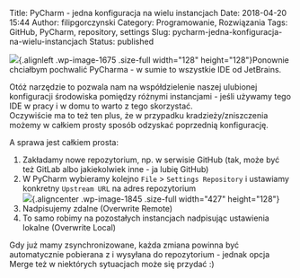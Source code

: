 Title: PyCharm - jedna konfiguracja na wielu instancjach
Date: 2018-04-20 15:44
Author: filipgorczynski
Category: Programowanie, Rozwiązania
Tags: GitHub, PyCharm, repository, settings
Slug: pycharm-jedna-konfiguracja-na-wielu-instancjach
Status: published

![](https://filipgorczynski.files.wordpress.com/2018/03/pycharm_logo.png){.alignleft .wp-image-1675 .size-full width="128" height="128"}Ponownie chciałbym pochwalić PyCharma - w sumie to wszystkie IDE od JetBrains.

Otóż narzędzie to pozwala nam na współdzielenie naszej ulubionej konfiguracji środowiska pomiędzy różnymi instancjami - jeśli używamy tego IDE w pracy i w domu to warto z tego skorzystać.  
Oczywiście ma to też ten plus, że w przypadku kradzieży/zniszczenia możemy w całkiem prosty sposób odzyskać poprzednią konfigurację.

A sprawa jest całkiem prosta:

1.  Zakładamy nowe repozytorium, np. w serwisie GitHub (tak, może być też GitLab albo jakiekolwiek inne - ja lubię GitHub)
2.  W PyCharm wybieramy kolejno `File` \> `Settings Repository` i ustawiamy konkretny `Upstream URL` na adres repozytorium  
   ![](https://filipgorczynski.files.wordpress.com/2018/04/pycharm-settings-repository.png){.aligncenter .wp-image-1845 .size-full width="427" height="128"}
3.  Nadpisujemy zdalne (Overwrite Remote)
4.  To samo robimy na pozostałych instancjach nadpisując ustawienia lokalne (Overwrite Local)

Gdy już mamy zsynchronizowane, każda zmiana powinna być automatycznie pobierana z i wysyłana do repozytorium - jednak opcja Merge też w niektórych sytuacjach może się przydać :)
